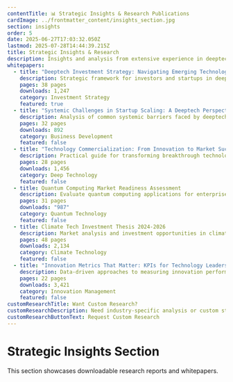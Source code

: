 ```yaml
---
contentTitle: 📊 Strategic Insights & Research Publications
cardImage: ../frontmatter_content/insights_section.jpg
section: insights
order: 5
date: 2025-06-27T17:03:32.050Z
lastmod: 2025-07-28T14:44:39.215Z
title: Strategic Insights & Research
description: Insights and analysis from extensive experience in deeptech investment and business development, helping startups navigate complex market challenges.
whitepapers:
  - title: "Deeptech Investment Strategy: Navigating Emerging Technology Markets"
    description: Strategic framework for investors and startups in deeptech sectors, covering market analysis, risk assessment, and commercialization pathways.
    pages: 38 pages
    downloads: 1,247
    category: Investment Strategy
    featured: true
  - title: "Systemic Challenges in Startup Scaling: A Deeptech Perspective"
    description: Analysis of common systemic barriers faced by deeptech startups and proven strategies for overcoming market entry challenges.
    pages: 32 pages
    downloads: 892
    category: Business Development
    featured: false
  - title: "Technology Commercialization: From Innovation to Market Success"
    description: Practical guide for transforming breakthrough technologies into viable commercial products and sustainable business models.
    pages: 28 pages
    downloads: 1,456
    category: Deep Technology
    featured: false
  - title: Quantum Computing Market Readiness Assessment
    description: Evaluate quantum computing applications for enterprise adoption and investment timing across industries.
    pages: 31 pages
    downloads: "987"
    category: Quantum Technology
    featured: false
  - title: Climate Tech Investment Thesis 2024-2026
    description: Market analysis and investment opportunities in climate technology sectors with highest growth potential.
    pages: 48 pages
    downloads: 2,134
    category: Climate Technology
    featured: false
  - title: "Innovation Metrics That Matter: KPIs for Technology Leaders"
    description: Data-driven approaches to measuring innovation performance and ROI in technology-driven organizations.
    pages: 22 pages
    downloads: 3,421
    category: Innovation Management
    featured: false
customResearchTitle: Want Custom Research?
customResearchDescription: Need industry-specific analysis or custom strategic frameworks? I develop tailored research reports for executive teams and investment committees.
customResearchButtonText: Request Custom Research
---
```


# Strategic Insights Section

This section showcases downloadable research reports and whitepapers.
